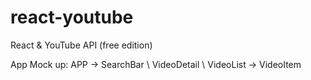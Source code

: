 # react-youtube
React &amp; YouTube API (free edition)

App Mock up:
APP -> SearchBar
    \  VideoDetail
    \  VideoList -> VideoItem
